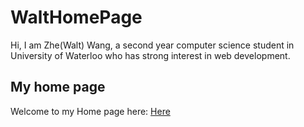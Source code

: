# WaltHomePage
Hi, I am Zhe(Walt) Wang, a second year computer science student in University of Waterloo who has strong interest in web development.
## My home page
Welcome to my Home page here: [Here](httP://www.waltwang.com)
